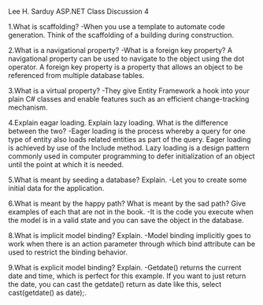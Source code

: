 Lee H. Sarduy
ASP.NET
Class Discussion 4

1.What is scaffolding? 
-When you use a template to automate code generation. Think of the scaffolding of a building during construction.

2.What is a navigational property? 
-What is a foreign key property? A navigational property can be used to navigate to the object using the dot operator. A foreign key property is a property that allows an object to be referenced from multiple database tables.

3.What is a virtual property? 
-They give Entity Framework a hook into your plain C# classes and enable features such as an efficient change-tracking mechanism.

4.Explain eagar loading. Explain lazy loading. What is the difference between the two? 
-Eager loading is the process whereby a query for one type of entity also loads related entities as part of the query. Eager loading is achieved by use of the Include method. Lazy loading is a design pattern commonly used in computer programming to defer initialization of an object until the point at which it is needed.

5.What is meant by seeding a database? Explain. 
-Let you to create some initial data for the application.

6.What is meant by the happy path? What is meant by the sad path? Give examples of each that are not in the book. 
-It is the code you execute when the model is in a valid state and you can save the object in the database.

8.What is implicit model binding? Explain. 
-Model binding implicitly goes to work when there is an action parameter through which bind attribute can be used to restrict the binding behavior.

9.What is explicit model binding? Explain. 
-Getdate() returns the current date and time, which is perfect for this example. If you want to just return the date, you can cast the getdate() return as date like this, select cast(getdate() as date);.